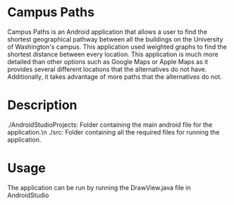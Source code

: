 # Campus Paths

Campus Paths is an Android application that allows a user to find the shortest geographical pathway between all the buildings on the University of Washington's campus. This application used weighted graphs to find the shortest distance between every location. This application is much more detailed than other options such as Google Maps or Apple Maps as it provides several different locations that the alternatives do not have. Additionally, it takes advantage of more paths that the alternatives do not.

# Description

./AndroidStudioProjects: Folder containing the main android file for the application.\n
./src: Folder containing all the required files for running the application.

# Usage

The application can be run by running the DrawView.java file in AndroidStudio